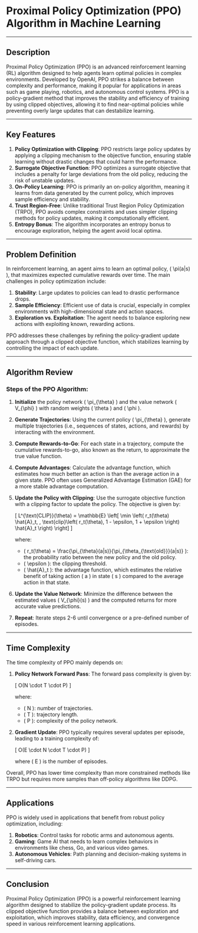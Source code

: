 # Proximal Policy Optimization (PPO) Algorithm in Machine Learning

---

## Description

Proximal Policy Optimization (PPO) is an advanced reinforcement learning (RL) algorithm designed to help agents learn optimal policies in complex environments. Developed by OpenAI, PPO strikes a balance between complexity and performance, making it popular for applications in areas such as game playing, robotics, and autonomous control systems. PPO is a policy-gradient method that improves the stability and efficiency of training by using clipped objectives, allowing it to find near-optimal policies while preventing overly large updates that can destabilize learning.

---

## Key Features

1. **Policy Optimization with Clipping**: PPO restricts large policy updates by applying a clipping mechanism to the objective function, ensuring stable learning without drastic changes that could harm the performance.
2. **Surrogate Objective Function**: PPO optimizes a surrogate objective that includes a penalty for large deviations from the old policy, reducing the risk of unstable updates.
3. **On-Policy Learning**: PPO is primarily an on-policy algorithm, meaning it learns from data generated by the current policy, which improves sample efficiency and stability.
4. **Trust Region-Free**: Unlike traditional Trust Region Policy Optimization (TRPO), PPO avoids complex constraints and uses simpler clipping methods for policy updates, making it computationally efficient.
5. **Entropy Bonus**: The algorithm incorporates an entropy bonus to encourage exploration, helping the agent avoid local optima.

---

## Problem Definition

In reinforcement learning, an agent aims to learn an optimal policy, \( \pi(a|s) \), that maximizes expected cumulative rewards over time. The main challenges in policy optimization include:

1. **Stability**: Large updates to policies can lead to drastic performance drops.
2. **Sample Efficiency**: Efficient use of data is crucial, especially in complex environments with high-dimensional state and action spaces.
3. **Exploration vs. Exploitation**: The agent needs to balance exploring new actions with exploiting known, rewarding actions.

PPO addresses these challenges by refining the policy-gradient update approach through a clipped objective function, which stabilizes learning by controlling the impact of each update.

---

## Algorithm Review

### Steps of the PPO Algorithm:

1. **Initialize** the policy network \( \pi_{\theta} \) and the value network \( V_{\phi} \) with random weights \( \theta \) and \( \phi \).
2. **Generate Trajectories**: Using the current policy \( \pi_{\theta} \), generate multiple trajectories (i.e., sequences of states, actions, and rewards) by interacting with the environment.
3. **Compute Rewards-to-Go**: For each state in a trajectory, compute the cumulative rewards-to-go, also known as the return, to approximate the true value function.
4. **Compute Advantages**: Calculate the advantage function, which estimates how much better an action is than the average action in a given state. PPO often uses Generalized Advantage Estimation (GAE) for a more stable advantage computation.
5. **Update the Policy with Clipping**: Use the surrogate objective function with a clipping factor to update the policy. The objective is given by:

   \[
   L^{\text{CLIP}}(\theta) = \mathbb{E} \left[ \min \left( r_t(\theta) \hat{A}_t, \, \text{clip}\left( r_t(\theta), 1 - \epsilon, 1 + \epsilon \right) \hat{A}_t \right) \right]
   \]

   where:
   
   - \( r_t(\theta) = \frac{\pi_{\theta}(a|s)}{\pi_{\theta_{\text{old}}}(a|s)} \): the probability ratio between the new policy and the old policy.
   - \( \epsilon \): the clipping threshold.
   - \( \hat{A}_t \): the advantage function, which estimates the relative benefit of taking action \( a \) in state \( s \) compared to the average action in that state.

6. **Update the Value Network**: Minimize the difference between the estimated values \( V_{\phi}(s) \) and the computed returns for more accurate value predictions.
7. **Repeat**: Iterate steps 2-6 until convergence or a pre-defined number of episodes.

---

## Time Complexity

The time complexity of PPO mainly depends on:

1. **Policy Network Forward Pass**: The forward pass complexity is given by:

   \[
   O(N \cdot T \cdot P)
   \]

   where:
   - \( N \): number of trajectories.
   - \( T \): trajectory length.
   - \( P \): complexity of the policy network.

2. **Gradient Update**: PPO typically requires several updates per episode, leading to a training complexity of:

   \[
   O(E \cdot N \cdot T \cdot P)
   \]

   where \( E \) is the number of episodes.

Overall, PPO has lower time complexity than more constrained methods like TRPO but requires more samples than off-policy algorithms like DDPG.

---

## Applications

PPO is widely used in applications that benefit from robust policy optimization, including:

1. **Robotics**: Control tasks for robotic arms and autonomous agents.
2. **Gaming**: Game AI that needs to learn complex behaviors in environments like chess, Go, and various video games.
3. **Autonomous Vehicles**: Path planning and decision-making systems in self-driving cars.

---

## Conclusion

Proximal Policy Optimization (PPO) is a powerful reinforcement learning algorithm designed to stabilize the policy-gradient update process. Its clipped objective function provides a balance between exploration and exploitation, which improves stability, data efficiency, and convergence speed in various reinforcement learning applications.
